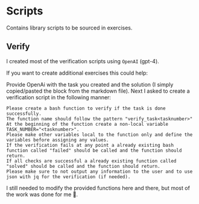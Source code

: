 # Scripts

Contains library scripts to be sourced in exercises.

## Verify

I created most of the verification scripts using `OpenAI` (gpt-4).

If you want to create additional exercises this could help:

Provide OpenAi with the task you created and the solution (I simply copied/pasted the block from the markdown file).
Next I asked to create a verification script in the following manner:

```text
Please create a bash function to verify if the task is done successfully.
The function name should follow the pattern "verify_task<tasknumber>"
At the beginning of the function create a non-local variable TASK_NUMBER="<tasknumber>".
Please make other variables local to the function only and define the variables before assigning any values.
If the verification fails at any point a already existing bash function called "failed" should be called and the function should return.
If all checks are successful a already existing function called "solved" should be called and the function should return.
Please make sure to not output any information to the user and to use json with jq for the verification (if needed).
```

I still needed to modify the provided functions here and there, but most of the work was done for me 🦥.
